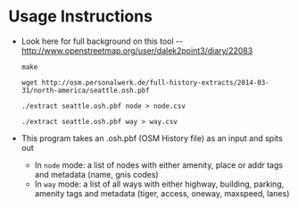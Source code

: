 Usage Instructions
==================

- Look here for full background on this tool -- http://www.openstreetmap.org/user/dalek2point3/diary/22083

   `make`

   `wget http://osm.personalwerk.de/full-history-extracts/2014-03-31/north-america/seattle.osh.pbf`

   `./extract seattle.osh.pbf node > node.csv`

   `./extract seattle.osh.pbf way > way.csv`

- This program takes an .osh.pbf (OSM History file) as an input and spits out

  - In `node` mode: a list of nodes with either amenity, place or addr tags and metadata (name, gnis codes)
  - In `way` mode: a list of all ways with either highway, building, parking, amenity tags and metadata (tiger, access, oneway, maxspeed, lanes)